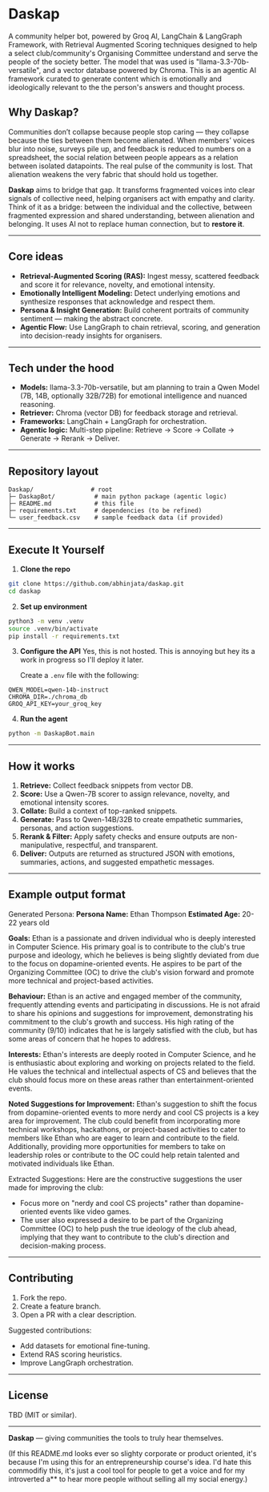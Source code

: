 # Daskap

A community helper bot, powered by Groq AI, LangChain & LangGraph Framework, with Retrieval Augmented Scoring techniques designed to help a select club/community's Organising Committee understand and serve the people of the society better. The model that was used is "llama-3.3-70b-versatile", and a vector database powered by Chroma. This is an agentic AI framework curated to generate content which is emotionally and ideologically relevant to the the person's answers and thought process.

## Why Daskap?

Communities don’t collapse because people stop caring — they collapse because the ties between them become alienated. When members’ voices blur into noise, surveys pile up, and feedback is reduced to numbers on a spreadsheet, the social relation between people appears as a relation between isolated datapoints. The real pulse of the community is lost. That alienation weakens the very fabric that should hold us together.

**Daskap** aims to bridge that gap. It transforms fragmented voices into clear signals of collective need, helping organisers act with empathy and clarity. Think of it as a bridge: between the individual and the collective, between fragmented expression and shared understanding, between alienation and belonging. It uses AI not to replace human connection, but to **restore it**.

---

## Core ideas

* **Retrieval-Augmented Scoring (RAS):** Ingest messy, scattered feedback and score it for relevance, novelty, and emotional intensity.
* **Emotionally Intelligent Modeling:** Detect underlying emotions and synthesize responses that acknowledge and respect them.
* **Persona & Insight Generation:** Build coherent portraits of community sentiment — making the abstract concrete.
* **Agentic Flow:** Use LangGraph to chain retrieval, scoring, and generation into decision-ready insights for organisers.

---

## Tech under the hood

* **Models:** llama-3.3-70b-versatile, but am planning to train a Qwen Model (7B, 14B, optionally 32B/72B) for emotional intelligence and nuanced reasoning.
* **Retriever:** Chroma (vector DB) for feedback storage and retrieval.
* **Frameworks:** LangChain + LangGraph for orchestration.
* **Agentic logic:** Multi-step pipeline: Retrieve → Score → Collate → Generate → Rerank → Deliver.

---

## Repository layout

```
Daskap/                # root
├─ DaskapBot/           # main python package (agentic logic)
├─ README.md            # this file
├─ requirements.txt     # dependencies (to be refined)
└─ user_feedback.csv    # sample feedback data (if provided)
```

---

## Execute It Yourself

1. **Clone the repo**

```bash
git clone https://github.com/abhinjata/daskap.git
cd daskap
```

2. **Set up environment**

```bash
python3 -m venv .venv
source .venv/bin/activate
pip install -r requirements.txt
```

3. **Configure the API**
   Yes, this is not hosted. This is annoying but hey its a work in progress so I'll deploy it later.

   Create a `.env` file with the following:

```
QWEN_MODEL=qwen-14b-instruct
CHROMA_DIR=./chroma_db
GROQ_API_KEY=your_groq_key   
```

4. **Run the agent**

```bash
python -m DaskapBot.main
```

---

## How it works

1. **Retrieve:** Collect feedback snippets from vector DB.
2. **Score:** Use a Qwen-7B scorer to assign relevance, novelty, and emotional intensity scores.
3. **Collate:** Build a context of top-ranked snippets.
4. **Generate:** Pass to Qwen-14B/32B to create empathetic summaries, personas, and action suggestions.
5. **Rerank & Filter:** Apply safety checks and ensure outputs are non-manipulative, respectful, and transparent.
6. **Deliver:** Outputs are returned as structured JSON with emotions, summaries, actions, and suggested empathetic messages.

---

## Example output format

Generated Persona:
 **Persona Name:** Ethan Thompson
**Estimated Age:** 20-22 years old

**Goals:**
Ethan is a passionate and driven individual who is deeply interested in Computer Science. His primary goal is to contribute to the club's true purpose and ideology, which he believes is being slightly deviated from due to the focus on dopamine-oriented events. He aspires to be part of the Organizing Committee (OC) to drive the club's vision forward and promote more technical and project-based activities.

**Behaviour:**
Ethan is an active and engaged member of the community, frequently attending events and participating in discussions. He is not afraid to share his opinions and suggestions for improvement, demonstrating his commitment to the club's growth and success. His high rating of the community (9/10) indicates that he is largely satisfied with the club, but has some areas of concern that he hopes to address.

**Interests:**
Ethan's interests are deeply rooted in Computer Science, and he is enthusiastic about exploring and working on projects related to the field. He values the technical and intellectual aspects of CS and believes that the club should focus more on these areas rather than entertainment-oriented events.

**Noted Suggestions for Improvement:**
Ethan's suggestion to shift the focus from dopamine-oriented events to more nerdy and cool CS projects is a key area for improvement. The club could benefit from incorporating more technical workshops, hackathons, or project-based activities to cater to members like Ethan who are eager to learn and contribute to the field. Additionally, providing more opportunities for members to take on leadership roles or contribute to the OC could help retain talented and motivated individuals like Ethan.

Extracted Suggestions:
 Here are the constructive suggestions the user made for improving the club:
 * Focus more on "nerdy and cool CS projects" rather than dopamine-oriented events like video games.
* The user also expressed a desire to be part of the Organizing Committee (OC) to help push the true ideology of the club ahead, implying that they want to contribute to the club's direction and decision-making process.

---

## Contributing

1. Fork the repo.
2. Create a feature branch.
3. Open a PR with a clear description.

Suggested contributions:

* Add datasets for emotional fine-tuning.
* Extend RAS scoring heuristics.
* Improve LangGraph orchestration.

---

## License

TBD (MIT or similar).

---

**Daskap** — giving communities the tools to truly hear themselves. 

(If this README.md looks ever so slighty corporate or product oriented, it's because I'm using this for an entrepreneurship course's idea. I'd hate this commodifiy this, it's just a cool tool for people to get a voice and for my introverted a** to hear more people without selling all my social energy.)
